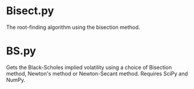 Bisect.py
=================

The root-finding algorithm using the bisection method.


BS.py
========
Gets the Black-Scholes implied volatility using a choice of Bisection method, Newton's method or Newton-Secant method.
Requires SciPy and NumPy.
